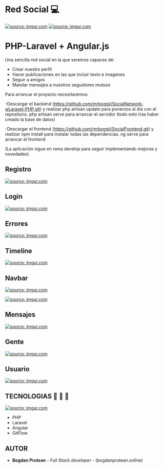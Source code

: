 # Red Social 💻 

<a href="https://imgur.com/7hRjgGX"><img src="https://i.imgur.com/7hRjgGX.png" title="source: imgur.com" /></a>
<a href="https://imgur.com/wsqEmCT"><img src="https://i.imgur.com/wsqEmCT.gif" title="source: imgur.com" /></a>
# PHP-Laravel + Angular.js
Una sencilla red social en la que seremos capaces de:
* Crear nuestro perfil
* Hacer publicaciones en las que incluir texto e imagenes
* Seguir a amigos
* Mandar mensajes a nuestros seguidores mutuos


Para arrancar el proyecto necesitaremos:

-Descargar el backend (https://github.com/mrboggii/SocialNetwork-wLaravel-PHP.git)
y realizar php artisan update para ponernos al dia con el repositorio.
php artisan serve para arrancar el servidor (todo esto tras haber creado la base de datos)

-Descargar el frontend (https://github.com/mrboggii/SocialFrontend.git)
y realizar npm install para instalar todas las dependencias.
ng serve para arrancar el frontend

(La aplicación sigue en rama develop para seguir implementando mejoras y novedades)



## Registro

<a href="https://imgur.com/SmtzfKW"><img src="https://i.imgur.com/SmtzfKW.png" title="source: imgur.com" /></a>

## Login

<a href="https://imgur.com/bjLyEC8"><img src="https://i.imgur.com/bjLyEC8.png" title="source: imgur.com" /></a>

## Errores 

<a href="https://imgur.com/isKFY2V"><img src="https://i.imgur.com/isKFY2V.png" title="source: imgur.com" /></a>

## Timeline 

<a href="https://imgur.com/1PdmDTI"><img src="https://i.imgur.com/1PdmDTI.png" title="source: imgur.com" /></a>

## Navbar 

<a href="https://imgur.com/CAFMo4R"><img src="https://i.imgur.com/CAFMo4R.png" title="source: imgur.com" /></a>

<a href="https://imgur.com/juUJX3H"><img src="https://i.imgur.com/juUJX3H.png" title="source: imgur.com" /></a>

## Mensajes

<a href="https://imgur.com/NxiQ0p3"><img src="https://i.imgur.com/NxiQ0p3.png" title="source: imgur.com" /></a>

## Gente

<a href="https://imgur.com/KTB62Zz"><img src="https://i.imgur.com/KTB62Zz.png" title="source: imgur.com" /></a>

## Usuario 

<a href="https://imgur.com/lkgHDON"><img src="https://i.imgur.com/lkgHDON.png" title="source: imgur.com" /></a>

## TECNOLOGIAS  🔧 🔩 🔨 

<a href="https://imgur.com/AxEXef9"><img src="https://i.imgur.com/AxEXef9.png" title="source: imgur.com" /></a>

* PHP
* Laravel
* Angular
* GitFlow

## AUTOR

* **Bogdan Prutean** - *Full Stack developer* - (bogdanprutean.online)

